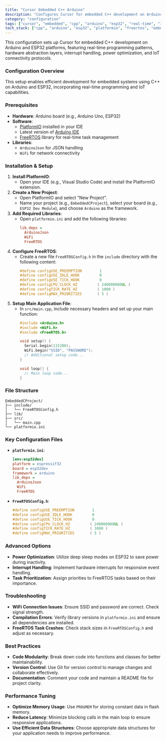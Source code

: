 ```yaml
---
title: "Cursor Embedded C++ Arduino"
description: "Configures Cursor for embedded C++ development on Arduino and ESP32 with real-time programming capabilities."
category: "configuration"
tags: ["cursor", "embedded", "cpp", "arduino", "esp32", "real-time", "iot", "freertos"]
tech_stack: ["cpp", "arduino", "esp32", "platformio", "freertos", "embedded-c", "iot"]
---
```


This configuration sets up Cursor for embedded C++ development on Arduino and ESP32 platforms, featuring real-time programming patterns, hardware abstraction layers, interrupt handling, power optimization, and IoT connectivity protocols.

### Configuration Overview
This setup enables efficient development for embedded systems using C++ on Arduino and ESP32, incorporating real-time programming and IoT capabilities.

### Prerequisites
- **Hardware**: Arduino board (e.g., Arduino Uno, ESP32)
- **Software**: 
  - [PlatformIO](https://platformio.org/) installed in your IDE
  - Latest version of [Arduino IDE](https://www.arduino.cc/en/software)
  - [FreeRTOS](https://www.freertos.org/) library for real-time task management
- **Libraries**: 
  - `ArduinoJson` for JSON handling
  - `WiFi` for network connectivity

### Installation & Setup
1. **Install PlatformIO**: 
   - Open your IDE (e.g., Visual Studio Code) and install the PlatformIO extension.
2. **Create a New Project**:
   - Open PlatformIO and select "New Project".
   - Name your project (e.g., `EmbeddedCProject`), select your board (e.g., `ESP32 Dev Module`), and choose `Arduino` as the framework.
3. **Add Required Libraries**:
   - Open `platformio.ini` and add the following libraries:
     ```ini
     lib_deps = 
       ArduinoJson
       WiFi
       FreeRTOS
     ```
4. **Configure FreeRTOS**:
   - Create a new file `FreeRTOSConfig.h` in the `include` directory with the following content:
     ```c
     #define configUSE_PREEMPTION        1
     #define configUSE_IDLE_HOOK         0
     #define configUSE_TICK_HOOK         0
     #define configCPU_CLOCK_HZ         ( 240000000UL )
     #define configTICK_RATE_HZ         ( 1000 )
     #define configMAX_PRIORITIES       ( 5 )
     ```
5. **Setup Main Application File**:
   - In `src/main.cpp`, include necessary headers and set up your main function:
     ```cpp
     #include <Arduino.h>
     #include <WiFi.h>
     #include <FreeRTOS.h>

     void setup() {
       Serial.begin(115200);
       WiFi.begin("SSID", "PASSWORD");
       // Additional setup code...
     }

     void loop() {
       // Main loop code...
     }
     ```

### File Structure
```
EmbeddedCProject/
├── include/
│   └── FreeRTOSConfig.h
├── lib/
├── src/
│   └── main.cpp
└── platformio.ini
```

### Key Configuration Files
- **`platformio.ini`**:
  ```ini
  [env:esp32dev]
  platform = espressif32
  board = esp32dev
  framework = arduino
  lib_deps = 
    ArduinoJson
    WiFi
    FreeRTOS
  ```
- **`FreeRTOSConfig.h`**:
  ```c
  #define configUSE_PREEMPTION        1
  #define configUSE_IDLE_HOOK         0
  #define configUSE_TICK_HOOK         0
  #define configCPU_CLOCK_HZ         ( 240000000UL )
  #define configTICK_RATE_HZ         ( 1000 )
  #define configMAX_PRIORITIES       ( 5 )
  ```

### Advanced Options
- **Power Optimization**: Utilize deep sleep modes on ESP32 to save power during inactivity.
- **Interrupt Handling**: Implement hardware interrupts for responsive event handling.
- **Task Prioritization**: Assign priorities to FreeRTOS tasks based on their importance.

### Troubleshooting
- **WiFi Connection Issues**: Ensure SSID and password are correct. Check signal strength.
- **Compilation Errors**: Verify library versions in `platformio.ini` and ensure all dependencies are installed.
- **FreeRTOS Task Crashes**: Check stack sizes in `FreeRTOSConfig.h` and adjust as necessary.

### Best Practices
- **Code Modularity**: Break down code into functions and classes for better maintainability.
- **Version Control**: Use Git for version control to manage changes and collaborate effectively.
- **Documentation**: Comment your code and maintain a README file for project clarity.

### Performance Tuning
- **Optimize Memory Usage**: Use `PROGMEM` for storing constant data in flash memory.
- **Reduce Latency**: Minimize blocking calls in the main loop to ensure responsive applications.
- **Use Efficient Data Structures**: Choose appropriate data structures for your application needs to improve performance.